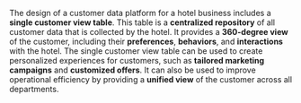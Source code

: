 The design of a customer data platform for a hotel business includes a **single customer view table**. This table is a **centralized repository** of all customer data that is collected by the hotel. It provides a **360-degree view** of the customer, including their **preferences**, **behaviors**, and **interactions** with the hotel. The single customer view table can be used to create personalized experiences for customers, such as **tailored marketing campaigns** and **customized offers**. It can also be used to improve operational efficiency by providing a **unified view** of the customer across all departments.
